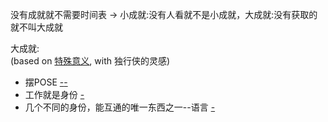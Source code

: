 
没有成就就不需要时间表 -> 小成就:没有人看就不是小成就，大成就:没有获取的就不叫大成就



大成就:<br>
(based on [特殊意义](https://github.com/7900ms/000nottheater_deserted_systemlibrary/blob/master/supplementary/tram-window.md), with 独行侠的灵感)
- 摆POSE [-](https://github.com/7900ms/000nottheater_deserted_systemlibrary/blob/master/did/dido/1.md)[-](https://github.com/7900ms/000nottheater_deserted_systemlibrary/blob/master/did/dido/2.md)
- 工作就是身份 [-](https://github.com/7900ms/000nottheater_deserted_systemsoftware/tree/master/supplementary/Zhihua)
- 几个不同的身份，能互通的唯一东西之一--语言 [-](https://github.com/7900ms/000nottheater_deserted_systemsoftware/tree/master/supplementary/Zhihua)



